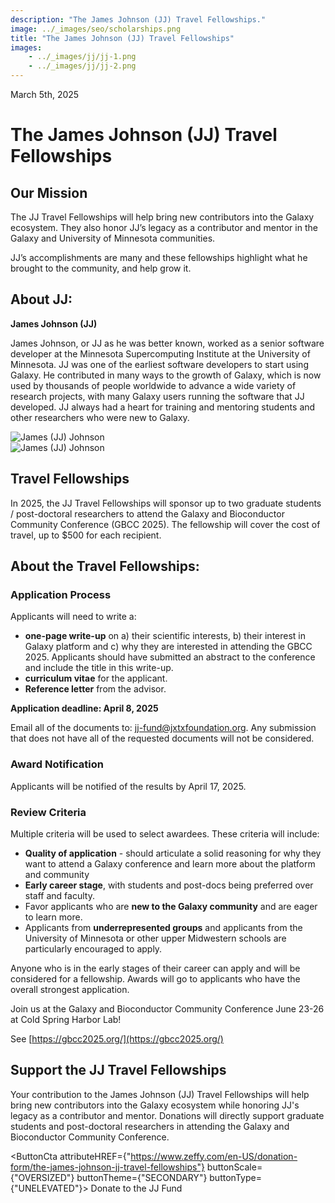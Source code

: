 ```yaml
---
description: "The James Johnson (JJ) Travel Fellowships."
image: ../_images/seo/scholarships.png
title: "The James Johnson (JJ) Travel Fellowships"
images:
    - ../_images/jj/jj-1.png
    - ../_images/jj/jj-2.png
---
```


<Date>March 5th, 2025</Date>

# The James Johnson (JJ) Travel Fellowships

## Our Mission

The JJ Travel Fellowships will help bring new contributors into the Galaxy ecosystem. They also honor JJ’s legacy as a contributor and mentor in the Galaxy and University of Minnesota communities.

JJ’s accomplishments are many and these fellowships highlight what he brought to the community, and help grow it.

## About JJ:

**James Johnson (JJ)**

James Johnson, or JJ as he was better known, worked as a senior software developer at the Minnesota Supercomputing Institute at the University of Minnesota. JJ was one of the earliest software developers to start using Galaxy. He contributed in many ways to the growth of Galaxy, which is now used by thousands of people worldwide to advance a wide variety of research projects, with many Galaxy users running the software that JJ developed. JJ always had a heart for training and mentoring students and other researchers who were new to Galaxy.

<div style={{display: 'flex', flexDirection: 'row', gap: '30px', marginLeft: 'auto', marginRight: 'auto', maxWidth: '80%', marginBottom: '2rem' }}>
    <div style={{width: '50%'}}>
        <Image alt="James (JJ) Johnson" image={props.images[0]} style={{objectFit: 'contain', width: '100%', height: '100%'}}/>
    </div>
    <div style={{width: '50%'}}>
        <Image alt="James (JJ) Johnson" image={props.images[1]} style={{objectFit: 'contain', width: '100%', height: '100%'}}/>
    </div>
</div>

## Travel Fellowships

In 2025, the JJ Travel Fellowships will sponsor up to two graduate students / post-doctoral researchers to attend the Galaxy and Bioconductor Community Conference (GBCC 2025).  The fellowship will cover the cost of travel, up to $500 for each recipient.

## About the Travel Fellowships:

### Application Process

Applicants will need to write a:

*   **one-page write-up** on a) their scientific interests, b) their interest in Galaxy platform and c) why they are interested in attending the GBCC 2025.  Applicants should have submitted an abstract to the conference and include the title in this write-up.
*   **curriculum vitae** for the applicant.
*   **Reference letter** from the advisor.

**Application deadline: April 8, 2025**

Email all of the documents to: [jj-fund@jxtxfoundation.org](mailto:jj-fund@jxtxfoundation.org). Any submission that does not have all of the requested documents will not be considered.

### Award Notification

Applicants will be notified of the results by April 17, 2025.

### Review Criteria

Multiple criteria will be used to select awardees. These criteria will include:

*   **Quality of application** - should articulate a solid reasoning for why they want to attend a Galaxy conference and learn more about the platform and community
*   **Early career stage**, with students and post-docs being preferred over staff and faculty.
*   Favor applicants who are **new to the Galaxy community** and are eager to learn more.
*   Applicants from **underrepresented groups** and applicants from the University of Minnesota or other upper Midwestern schools are particularly encouraged to apply.

Anyone who is in the early stages of their career can apply and will be considered for a fellowship. Awards will go to applicants who have the overall strongest application.

Join us at the Galaxy and Bioconductor Community Conference June 23-26 at Cold Spring Harbor Lab!

See [https://gbcc2025.org/](https://gbcc2025.org/)

## Support the JJ Travel Fellowships

Your contribution to the James Johnson (JJ) Travel Fellowships will help bring new contributors into the Galaxy ecosystem while honoring JJ's legacy as a contributor and mentor. Donations will directly support graduate students and post-doctoral researchers in attending the Galaxy and Bioconductor Community Conference.

<ButtonCta
    attributeHREF={"https://www.zeffy.com/en-US/donation-form/the-james-johnson-jj-travel-fellowships"}
    buttonScale={"OVERSIZED"}
    buttonTheme={"SECONDARY"}
    buttonType={"UNELEVATED"}>
Donate to the JJ Fund
</ButtonCta>